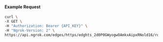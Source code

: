 <!-- Code generated for API Clients. DO NOT EDIT. -->

#### Example Request

```bash
curl \
-X GET \
-H "Authorization: Bearer {API_KEY}" \
-H "Ngrok-Version: 2" \
https://api.ngrok.com/edges/https/edghts_2d0P0GWyogwOAmkxAipxRNold16/routes/edghtsrt_2d0P0KOAgJu8vyYZ0TrEeg5LEBe/circuit_breaker
```
